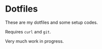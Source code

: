 # Dotfiles

These are my dotfiles and some setup codes.

Requires `curl` and `git`.

Very much work in progress.
